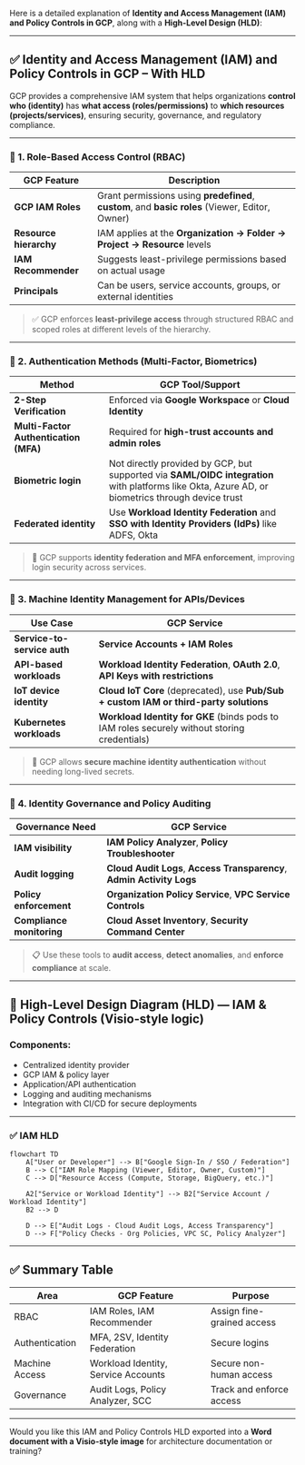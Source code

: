 Here is a detailed explanation of **Identity and Access Management (IAM) and Policy Controls in GCP**, along with a **High-Level Design (HLD)**:

---

## ✅ Identity and Access Management (IAM) and Policy Controls in GCP – With HLD

GCP provides a comprehensive IAM system that helps organizations **control who (identity)** has **what access (roles/permissions)** to **which resources (projects/services)**, ensuring security, governance, and regulatory compliance.

---

### 🔷 1. **Role-Based Access Control (RBAC)**

| GCP Feature            | Description                                                                                     |
| ---------------------- | ----------------------------------------------------------------------------------------------- |
| **GCP IAM Roles**      | Grant permissions using **predefined**, **custom**, and **basic roles** (Viewer, Editor, Owner) |
| **Resource hierarchy** | IAM applies at the **Organization → Folder → Project → Resource** levels                        |
| **IAM Recommender**    | Suggests least-privilege permissions based on actual usage                                      |
| **Principals**         | Can be users, service accounts, groups, or external identities                                  |

> ✅ GCP enforces **least-privilege access** through structured RBAC and scoped roles at different levels of the hierarchy.

---

### 🔷 2. **Authentication Methods (Multi-Factor, Biometrics)**

| Method                                | GCP Tool/Support                                                                                                                                 |
| ------------------------------------- | ------------------------------------------------------------------------------------------------------------------------------------------------ |
| **2-Step Verification**               | Enforced via **Google Workspace** or **Cloud Identity**                                                                                          |
| **Multi-Factor Authentication (MFA)** | Required for **high-trust accounts and admin roles**                                                                                             |
| **Biometric login**                   | Not directly provided by GCP, but supported via **SAML/OIDC integration** with platforms like Okta, Azure AD, or biometrics through device trust |
| **Federated identity**                | Use **Workload Identity Federation** and **SSO with Identity Providers (IdPs)** like ADFS, Okta                                                  |

> 🔐 GCP supports **identity federation and MFA enforcement**, improving login security across services.

---

### 🔷 3. **Machine Identity Management for APIs/Devices**

| Use Case                    | GCP Service                                                                                  |
| --------------------------- | -------------------------------------------------------------------------------------------- |
| **Service-to-service auth** | **Service Accounts + IAM Roles**                                                             |
| **API-based workloads**     | **Workload Identity Federation**, **OAuth 2.0**, **API Keys with restrictions**              |
| **IoT device identity**     | **Cloud IoT Core** (deprecated), use **Pub/Sub + custom IAM or third-party solutions**       |
| **Kubernetes workloads**    | **Workload Identity for GKE** (binds pods to IAM roles securely without storing credentials) |

> 🤖 GCP allows **secure machine identity authentication** without needing long-lived secrets.

---

### 🔷 4. **Identity Governance and Policy Auditing**

| Governance Need           | GCP Service                                                            |
| ------------------------- | ---------------------------------------------------------------------- |
| **IAM visibility**        | **IAM Policy Analyzer**, **Policy Troubleshooter**                     |
| **Audit logging**         | **Cloud Audit Logs**, **Access Transparency**, **Admin Activity Logs** |
| **Policy enforcement**    | **Organization Policy Service**, **VPC Service Controls**              |
| **Compliance monitoring** | **Cloud Asset Inventory**, **Security Command Center**                 |

> 📋 Use these tools to **audit access**, **detect anomalies**, and **enforce compliance** at scale.

---

## 🧩 High-Level Design Diagram (HLD) — IAM & Policy Controls (Visio-style logic)

### Components:

* Centralized identity provider
* GCP IAM & policy layer
* Application/API authentication
* Logging and auditing mechanisms
* Integration with CI/CD for secure deployments

---

### ✅ IAM HLD

```mermaid
flowchart TD
    A["User or Developer"] --> B["Google Sign-In / SSO / Federation"]
    B --> C["IAM Role Mapping (Viewer, Editor, Owner, Custom)"]
    C --> D["Resource Access (Compute, Storage, BigQuery, etc.)"]

    A2["Service or Workload Identity"] --> B2["Service Account / Workload Identity"]
    B2 --> D

    D --> E["Audit Logs - Cloud Audit Logs, Access Transparency"]
    D --> F["Policy Checks - Org Policies, VPC SC, Policy Analyzer"]
```

---

## ✅ Summary Table

| Area           | GCP Feature                         | Purpose                    |
| -------------- | ----------------------------------- | -------------------------- |
| RBAC           | IAM Roles, IAM Recommender          | Assign fine-grained access |
| Authentication | MFA, 2SV, Identity Federation       | Secure logins              |
| Machine Access | Workload Identity, Service Accounts | Secure non-human access    |
| Governance     | Audit Logs, Policy Analyzer, SCC    | Track and enforce access   |

---

Would you like this IAM and Policy Controls HLD exported into a **Word document with a Visio-style image** for architecture documentation or training?
